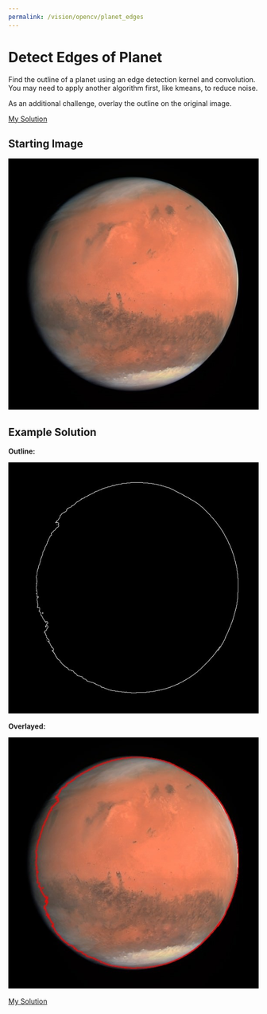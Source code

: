 ```yaml
---
permalink: /vision/opencv/planet_edges
---
```


# Detect Edges of Planet

Find the outline of a planet using an edge detection kernel and convolution. You may need to apply another algorithm first, like kmeans, to reduce noise.

As an additional challenge, overlay the outline on the original image.

[My Solution](https://github.com/fallscameron01/Planet-Edge-Detection/blob/master/Edge_Detection.py)

## Starting Image

![image](https://raw.githubusercontent.com/MissouriMRR/docs/main/subteams/vision/opencv/intro_projects/images/planet_edges/mars.jpg)

## Example Solution

**Outline:**

![image](https://raw.githubusercontent.com/MissouriMRR/docs/main/subteams/vision/opencv/intro_projects/images/planet_edges/planet_edges_solution.jpg)

**Overlayed:**

![image](https://raw.githubusercontent.com/MissouriMRR/docs/main/subteams/vision/opencv/intro_projects/images/planet_edges/planet_edges_overlayed.jpg)

[My Solution](https://github.com/fallscameron01/Planet-Edge-Detection/blob/master/Edge_Detection.py)

